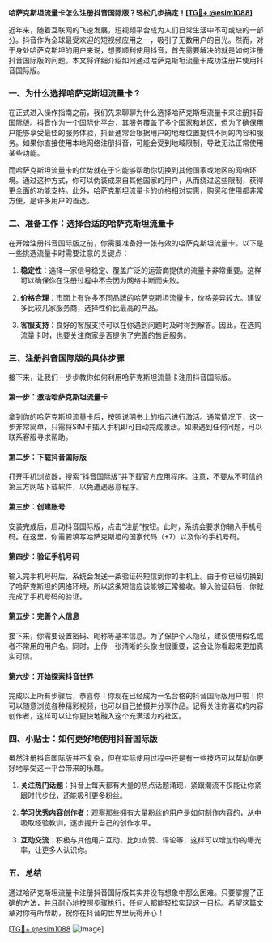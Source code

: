 **哈萨克斯坦流量卡怎么注册抖音国际版？轻松几步搞定！[[TG💪+ @esim1088](https://t.me/s/esim1088)]**

近年来，随着互联网的飞速发展，短视频平台成为人们日常生活中不可或缺的一部分。抖音作为全球最受欢迎的短视频应用之一，吸引了无数用户的目光。然而，对于身处哈萨克斯坦的用户来说，想要顺利使用抖音，首先需要解决的就是如何注册抖音国际版的问题。本文将详细介绍如何通过哈萨克斯坦流量卡成功注册并使用抖音国际版。

### 一、为什么选择哈萨克斯坦流量卡？

在正式进入操作指南之前，我们先来聊聊为什么选择哈萨克斯坦流量卡来注册抖音国际版。抖音作为一个国际化平台，其服务覆盖了多个国家和地区，但为了确保用户能够享受最佳的服务体验，抖音通常会根据用户的地理位置提供不同的内容和服务。如果你直接使用本地网络注册抖音，可能会受到地域限制，导致无法正常使用某些功能。

而哈萨克斯坦流量卡的优势就在于它能够帮助你切换到其他国家或地区的网络环境。通过这种方式，你可以伪装成来自其他国家的用户，从而绕过这些限制，获得更全面的功能支持。此外，哈萨克斯坦流量卡的价格相对实惠，购买和使用都非常方便，是许多用户的首选。

### 二、准备工作：选择合适的哈萨克斯坦流量卡

在开始注册抖音国际版之前，你需要准备好一张有效的哈萨克斯坦流量卡。以下是一些挑选流量卡时需要注意的关键点：

1. **稳定性**：选择一家信号稳定、覆盖广泛的运营商提供的流量卡非常重要。这样可以确保你在注册过程中不会因为网络中断而失败。
   
2. **价格合理**：市面上有许多不同品牌的哈萨克斯坦流量卡，价格差异较大。建议多比较几家服务商，选择性价比最高的产品。

3. **客服支持**：良好的客服支持可以在你遇到问题时及时得到解答。因此，在选购流量卡时，也要关注商家是否提供了完善的售后服务。

### 三、注册抖音国际版的具体步骤

接下来，让我们一步步教你如何利用哈萨克斯坦流量卡注册抖音国际版。

#### 第一步：激活哈萨克斯坦流量卡

拿到你的哈萨克斯坦流量卡后，按照说明书上的指示进行激活。通常情况下，这一步非常简单，只需将SIM卡插入手机即可自动完成激活。如果遇到任何问题，可以联系客服寻求帮助。

#### 第二步：下载抖音国际版

打开手机浏览器，搜索“抖音国际版”并下载官方应用程序。注意，不要从不可信的第三方网站下载软件，以免遭遇恶意程序。

#### 第三步：创建账号

安装完成后，启动抖音国际版，点击“注册”按钮。此时，系统会要求你输入手机号码。在这里，你需要填写哈萨克斯坦的国家代码（+7）以及你的手机号码。

#### 第四步：验证手机号码

输入完手机号码后，系统会发送一条验证码短信到你的手机上。由于你已经切换到了哈萨克斯坦的网络环境，所以这条短信应该能够正常接收。输入验证码后，你就完成了手机号码的验证。

#### 第五步：完善个人信息

接下来，你需要设置密码、昵称等基本信息。为了保护个人隐私，建议使用假名或者不常用的用户名。同时，上传一张清晰的头像也很重要，这会让你看起来更加真实可信。

#### 第六步：开始探索抖音世界

完成以上所有步骤后，恭喜你！你现在已经成为一名合格的抖音国际版用户啦！你可以随意浏览各种精彩视频，也可以自己拍摄并分享作品。记得关注你喜欢的内容创作者，这样可以让你更快地融入这个充满活力的社区。

### 四、小贴士：如何更好地使用抖音国际版

虽然注册抖音国际版并不复杂，但在实际使用过程中还是有一些技巧可以帮助你更好地享受这一平台带来的乐趣。

1. **关注热门话题**：抖音上每天都有大量的热点话题涌现，紧跟潮流不仅能让你紧跟时代步伐，还能吸引更多粉丝。

2. **学习优秀内容创作者**：观察那些拥有大量粉丝的用户是如何制作内容的，从中吸取经验教训，逐步提升自己的创作水平。

3. **互动交流**：积极与其他用户互动，比如点赞、评论等，这样可以增加你的曝光率，让更多人认识你。

### 五、总结

通过哈萨克斯坦流量卡注册抖音国际版其实并没有想象中那么困难。只要掌握了正确的方法，并且耐心地按照步骤执行，任何人都能轻松实现这一目标。希望这篇文章对你有所帮助，祝你在抖音的世界里玩得开心！

[[TG💪+ @esim1088](https://t.me/s/esim1088) ![Image](https://i.postimg.cc/4NQfJmqS/Snipaste-2025-05-13-00-14-12.png)]
